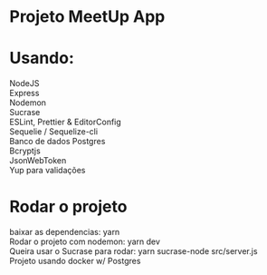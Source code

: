 # Projeto MeetUp App

# Usando:
NodeJS<br/>
Express<br/>
Nodemon<br/>
Sucrase<br/>
ESLint, Prettier & EditorConfig<br/>
Sequelie / Sequelize-cli<br/>
Banco de dados Postgres<br/>
Bcryptjs<br/>
JsonWebToken<br/>
Yup para validações<br/>

# Rodar o projeto
baixar as dependencias: yarn<br/>
Rodar o projeto com nodemon: yarn dev<br/>
Queira usar o Sucrase para rodar: yarn sucrase-node src/server.js<br/>
Projeto usando docker w/ Postgres<br/>


